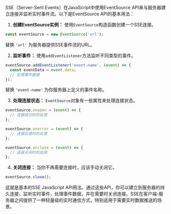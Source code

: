 SSE（Server-Sent Events）在JavaScript中使用EventSource API来与服务器建立连接并监听实时事件流。以下是EventSource API的基本用法：

1. **创建EventSource实例：** 使用`EventSource`构造函数创建一个SSE连接。

```javascript
const eventSource = new EventSource('url');
```

替换 `'url'` 为服务器提供SSE事件流的URL。

2. **监听事件：** 使用`addEventListener`方法监听不同类型的事件。

```javascript
eventSource.addEventListener('event-name', (event) => {
  const eventData = event.data;
  // 处理事件数据
});
```

替换 `'event-name'` 为你服务器上定义的事件名称。

3. **处理连接状态：** `EventSource`对象有一些属性来处理连接状态。

```javascript
eventSource.onopen = (event) => {
  // 连接成功时的处理
};

eventSource.onerror = (event) => {
  // 连接出错时的处理
};

eventSource.onclose = (event) => {
  // 连接关闭时的处理
};
```

4. **关闭连接：** 当你不再需要连接时，应该手动关闭它。

```javascript
eventSource.close();
```

这就是基本的SSE JavaScript API用法。通过这些API，你可以建立到服务器的持久连接，监听实时事件，处理事件数据，并在需要时关闭连接。SSE在客户端-服务器之间提供了一种轻量级的实时通信方式，特别适用于需要实时数据推送的场景。